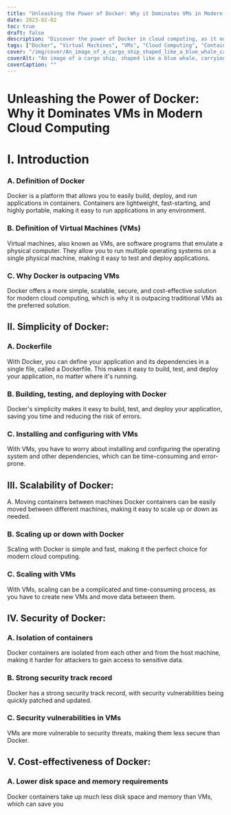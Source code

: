 ```yaml
---
title: "Unleashing the Power of Docker: Why it Dominates VMs in Modern Cloud Computing"
date: 2023-02-02
toc: true
draft: false
description: "Discover the power of Docker in cloud computing, as it outpaces VMs with its simplicity, scalability, security, and cost-effectiveness, in this article."
tags: ["Docker", "Virtual Machines", "VMs", "Cloud Computing", "Containers", "Simplicity", "Scalability", "Security", "Cost-effectiveness", "Dockerfile", "Building, testing and deploying", "Isolation", "Security track record", "Cost comparison", "Informative article"]
cover: "/img/cover/An_image_of_a_cargo_ship_shaped_like_a_blue_whale_carrying.webp"
coverAlt: "An image of a cargo ship, shaped like a blue whale, carrying multiple Docker containers"
coverCaption: ""
---
```

# Unleashing the Power of Docker: Why it Dominates VMs in Modern Cloud Computing

# I. Introduction
### A. Definition of Docker
Docker is a platform that allows you to easily build, deploy, and run applications in containers. Containers are lightweight, fast-starting, and highly portable, making it easy to run applications in any environment.

### B. Definition of Virtual Machines (VMs)
Virtual machines, also known as VMs, are software programs that emulate a physical computer. They allow you to run multiple operating systems on a single physical machine, making it easy to test and deploy applications.

### C. Why Docker is outpacing VMs
Docker offers a more simple, scalable, secure, and cost-effective solution for modern cloud computing, which is why it is outpacing traditional VMs as the preferred solution.

## II. Simplicity of Docker:
### A. Dockerfile
With Docker, you can define your application and its dependencies in a single file, called a Dockerfile. This makes it easy to build, test, and deploy your application, no matter where it's running.

### B. Building, testing, and deploying with Docker
Docker's simplicity makes it easy to build, test, and deploy your application, saving you time and reducing the risk of errors.

### C. Installing and configuring with VMs
With VMs, you have to worry about installing and configuring the operating system and other dependencies, which can be time-consuming and error-prone.

## III. Scalability of Docker:
A. Moving containers between machines
Docker containers can be easily moved between different machines, making it easy to scale up or down as needed.

### B. Scaling up or down with Docker
Scaling with Docker is simple and fast, making it the perfect choice for modern cloud computing.

### C. Scaling with VMs
With VMs, scaling can be a complicated and time-consuming process, as you have to create new VMs and move data between them.

## IV. Security of Docker:
### A. Isolation of containers
Docker containers are isolated from each other and from the host machine, making it harder for attackers to gain access to sensitive data.

### B. Strong security track record
Docker has a strong security track record, with security vulnerabilities being quickly patched and updated.

### C. Security vulnerabilities in VMs
VMs are more vulnerable to security threats, making them less secure than Docker.

## V. Cost-effectiveness of Docker:
### A. Lower disk space and memory requirements
Docker containers take up much less disk space and memory than VMs, which can save you